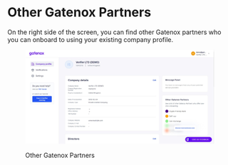 # Other Gatenox Partners

On the right side of the screen, you can find other Gatenox partners who you can onboard to using your existing company profile.

<figure><img src="../../.gitbook/assets/Other_Gatenox_partners (2).png" alt="Other Gatenox Partners"><figcaption><p>Other Gatenox Partners</p></figcaption></figure>
